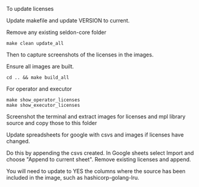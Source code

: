 To update licenses

Update makefile and update VERSION to current.

Remove any existing seldon-core folder

```
make clean update_all
```

Then to capture screenshots of the licenses in the images.

Ensure all images are built.

```
cd .. && make build_all
```

For operator and executor

```
make show_operator_licenses
make show_executor_licenses
```

Screenshot the terminal and extract images for licenses and mpl library source and copy those to this folder


Update spreadsheets for google with csvs and images if licenses have changed.

Do this by appending the csvs created. In Google sheets select Import and choose "Append to current sheet". Remove existing licenses and append.

You will need to update to YES the columns where the source has been included in the image, such as hashicorp-golang-lru.
